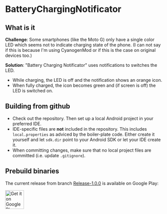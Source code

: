 # BatteryChargingNotificator

## What is it

**Challenge**: Some smartphones (like the Moto G) only have a single color LED which seems not to indicate charging state of the phone.
(I can not say if this is because I'm using CyanogenMod or if this is the case on original devices too.)

**Solution**: "Battery Charging Notificator" uses notifications to switches the LED.

- While charging, the LED is off and the notification shows an orange icon.
- When fully charged, the icon becomes green and (if screen is off) the LED is switched on.

## Building from github

- Check out the repository. Then set up a local Android project in your preferred IDE.
- IDE-specific files are **not** included in the repository. This includes `local.properties` as adviced by the boiler-plate code. Either create it yourself and let `sdk.dir` point to your Android SDK or let your IDE create it.
- When committing changes, make sure that no local project files are committed (i.e. update `.gitignore`).

## Prebuild binaries

The current release from branch [Release-1.0.0](https://github.com/soerenkoehler/BatteryChargingNotificator/tree/Release-1.0.0) is available on Google Play:

<a href="https://play.google.com/store/apps/details?id=de.soerenkoehler.android.bcn&utm_source=global_co&utm_medium=prtnr&utm_content=Mar2515&utm_campaign=PartBadge&pcampaignid=MKT-Other-global-all-co-prtnr-py-PartBadge-Mar2515-1"><img alt="Get it on Google Play" src="https://play.google.com/intl/en_us/badges/images/generic/en-play-badge-border.png" height="60px"/></a>
